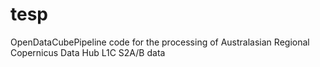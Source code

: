 # tesp
OpenDataCubePipeline code for the processing of Australasian Regional Copernicus Data Hub L1C S2A/B data
